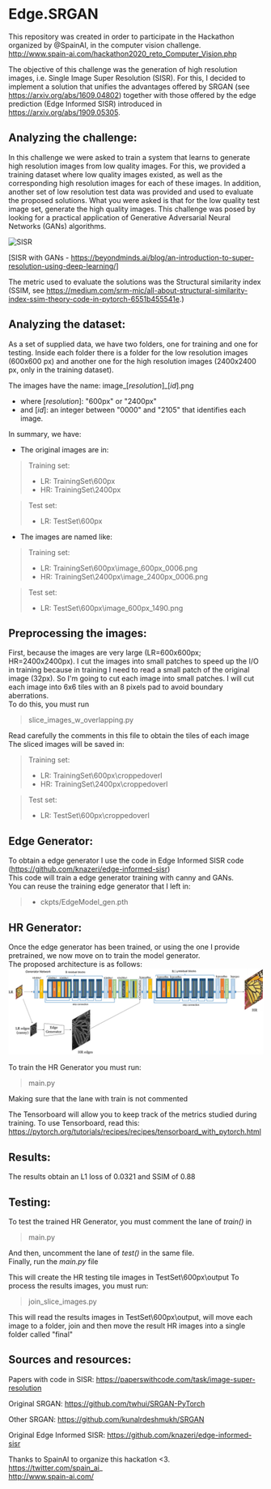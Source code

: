 # Edge.SRGAN
This repository was created in order to participate in the Hackathon organized by @SpainAI, in the computer vision challenge.<br>
http://www.spain-ai.com/hackathon2020_reto_Computer_Vision.php

The objective of this challenge was the generation of high resolution images, i.e. Single Image Super Resolution (SISR). For this, I decided to implement a solution that unifies the advantages offered by SRGAN (see https://arxiv.org/abs/1609.04802) together with those offered by the edge prediction (Edge Informed SISR) introduced in https://arxiv.org/abs/1909.05305.

## Analyzing the challenge:
In this challenge we were asked to train a system that learns to generate high resolution images from low quality images. For this, we provided a training dataset where low quality images existed, as well as the corresponding high resolution images for each of these images.
In addition, another set of low resolution test data was provided and used to evaluate the proposed solutions.
What you were asked is that for the low quality test image set, generate the high quality images.
This challenge was posed by looking for a practical application of Generative Adversarial Neural Networks (GANs) algorithms.

![SISR](https://beyondminds.ai/wp-content/uploads/2020/07/1_bfLS2BU_d7HMkzwF8aUbDg.png)

[SISR with GANs - https://beyondminds.ai/blog/an-introduction-to-super-resolution-using-deep-learning/]

The metric used to evaluate the solutions was the Structural similarity index (SSIM, see https://medium.com/srm-mic/all-about-structural-similarity-index-ssim-theory-code-in-pytorch-6551b455541e.)

## Analyzing the dataset:
As a set of supplied data, we have two folders, one for training and one for testing.
Inside each folder there is a folder for the low resolution images (600x600 px) and another one for the high resolution images (2400x2400 px, only in the training dataset).

The images have the name: image_[_resolution_]_[_id_].png
- where [_resolution_]: "600px" or "2400px"
- and [_id_]: an integer between "0000" and "2105" that identifies each image.

In summary, we have:
- The original images are in:
> Training set:
> - LR: TrainingSet\\600px
> - HR: TrainingSet\\2400px

>Test set:
> - LR: TestSet\\600px

- The images are named like:
> Training set:
> - LR: TrainingSet\\600px\\image_600px_0006.png
> - HR: TrainingSet\\2400px\\image_2400px_0006.png

> Test set:
> - LR: TestSet\\600px\\image_600px_1490.png

## Preprocessing the images:
First, because the images are very large (LR=600x600px; HR=2400x2400px). I cut the images into small patches to speed up the I/O in training because in training I need to read a small patch of the original image (32px). So I'm going to cut each image into small patches. I will cut each image into 6x6 tiles with an 8 pixels pad to avoid boundary aberrations.<br>
To do this, you must run 

> slice_images_w_overlapping.py

Read carefully the comments in this file to obtain the tiles of each image
The sliced images will be saved in:

> Training set:
> - LR: TrainingSet\\600px\\croppedoverl
> - HR: TrainingSet\\2400px\\croppedoverl

> Test set:
> - LR: TestSet\\600px\\croppedoverl

## Edge Generator:
To obtain a edge generator I use the code in Edge Informed SISR code (https://github.com/knazeri/edge-informed-sisr)<br>
This code will train a edge generator training with canny and GANs.<br>
You can reuse the training edge generator that I left in:
> - ckpts/EdgeModel_gen.pth

## HR Generator:
Once the edge generator has been trained, or using the one I provide pretrained, we now move on to train the model generator.<br>
The proposed architecture is as follows:
![Arch](https://github.com/AntonioAlgaida/Edge.SRGAN/blob/main/arch.png)

To train the HR Generator you must run:
> main.py

Making sure that the lane with train is not commented

The Tensorboard will allow you to keep track of the metrics studied during training.
To use Tensorboard, read this: https://pytorch.org/tutorials/recipes/recipes/tensorboard_with_pytorch.html

## Results:
The results obtain an L1 loss of 0.0321 and SSIM of 0.88

## Testing:
To test the trained HR Generator, you must comment the lane of _train()_ in 
> main.py

And then, uncomment the lane of _test()_ in the same file.<br>
Finally, run the _main.py_ file

This will create the HR testing tile images in TestSet\\600px\\output
To process the results images, you must run:
> join_slice_images.py

This will read the results images in TestSet\\600px\\output, will move each image to a folder, join and then move the result HR images into a single folder called "final"

## Sources and resources:
Papers with code in SISR: https://paperswithcode.com/task/image-super-resolution

Original SRGAN: https://github.com/twhui/SRGAN-PyTorch

Other SRGAN: https://github.com/kunalrdeshmukh/SRGAN

Original Edge Informed SISR: https://github.com/knazeri/edge-informed-sisr

Thanks to SpainAI to organize this hackatlon <3. <br>
https://twitter.com/spain_ai_ <br>
http://www.spain-ai.com/ <br>

